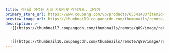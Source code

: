 ```yaml
---
title: 래시플 여성용 시크 가오리핏 래쉬가드, 그레이
primary_store_url: https://www.coupang.com/vp/products/65541483?itemId=221104434&vendorItemId=3535211279
preview_image_url: https://thumbnail9.coupangcdn.com/thumbnails/remote/230x230ex/image/retail/images/2018/02/12/14/7/169d7d3a-05e6-4c91-a0d3-b60d6b8fdf78.jpg
description: >-
  ![](https://thumbnail7.coupangcdn.com/thumbnails/remote/q89/image/retail/images/7436324591306619-152398b6-d403-4136-9064-6b00fee44ce6.jpg)


  ![](https://thumbnail10.coupangcdn.com/thumbnails/remote/q89/image/retail/images/6587498106122133-bdccdf24-d4e0-46ff-9bf3-2664c6314112.jpg)
---
```

